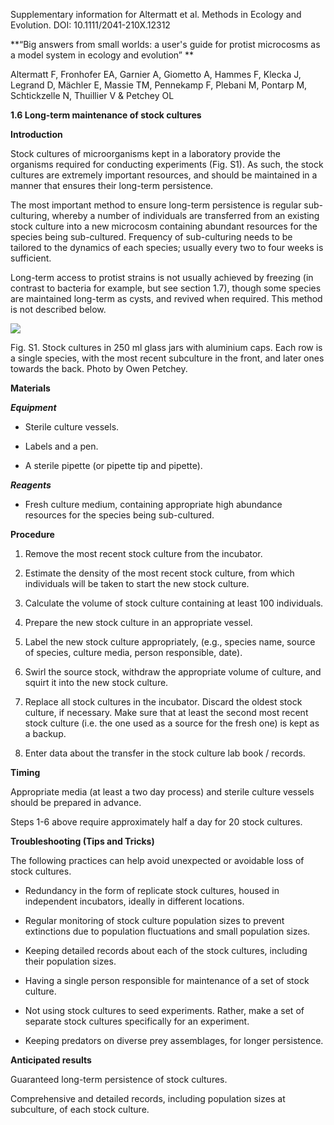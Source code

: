Supplementary information for Altermatt et al. Methods in Ecology and Evolution. DOI: 10.1111/2041-210X.12312

**“Big answers from small worlds: a user's guide for protist microcosms as a model system in ecology and evolution” **

Altermatt F, Fronhofer EA, Garnier A, Giometto A, Hammes F, Klecka J, Legrand D, Mächler E, Massie TM, Pennekamp F, Plebani M, Pontarp M, Schtickzelle N, Thuillier V & Petchey OL

**1.6 Long-term maintenance of stock cultures**

**Introduction**

Stock cultures of microorganisms kept in a laboratory provide the organisms required for conducting experiments (Fig. S1). As such, the stock cultures are extremely important resources, and should be maintained in a manner that ensures their long-term persistence.

The most important method to ensure long-term persistence is regular sub-culturing, whereby a number of individuals are transferred from an existing stock culture into a new microcosm containing abundant resources for the species being sub-cultured. Frequency of sub-culturing needs to be tailored to the dynamics of each species; usually every two to four weeks is sufficient.

Long-term access to protist strains is not usually achieved by freezing (in contrast to bacteria for example, but see section 1.7), though some species are maintained long-term as cysts, and revived when required. This method is not described below.

![](media/image1.jpeg)

Fig. S1. Stock cultures in 250 ml glass jars with aluminium caps. Each row is a single species, with the most recent subculture in the front, and later ones towards the back. Photo by Owen Petchey.

**Materials**

***Equipment***

-   Sterile culture vessels.

-   Labels and a pen.

-   A sterile pipette (or pipette tip and pipette).

***Reagents***

-   Fresh culture medium, containing appropriate high abundance resources for the species being sub-cultured.

**Procedure**

1.  Remove the most recent stock culture from the incubator.

2.  Estimate the density of the most recent stock culture, from which individuals will be taken to start the new stock culture.

3.  Calculate the volume of stock culture containing at least 100 individuals.

4.  Prepare the new stock culture in an appropriate vessel.

5.  Label the new stock culture appropriately, (e.g., species name, source of species, culture media, person responsible, date).

6.  Swirl the source stock, withdraw the appropriate volume of culture, and squirt it into the new stock culture.

7.  Replace all stock cultures in the incubator. Discard the oldest stock culture, if necessary. Make sure that at least the second most recent stock culture (i.e. the one used as a source for the fresh one) is kept as a backup.

8.  Enter data about the transfer in the stock culture lab book / records.

**Timing**

Appropriate media (at least a two day process) and sterile culture vessels should be prepared in advance.

Steps 1-6 above require approximately half a day for 20 stock cultures.

**Troubleshooting (Tips and Tricks)**

The following practices can help avoid unexpected or avoidable loss of stock cultures.

-   Redundancy in the form of replicate stock cultures, housed in independent incubators, ideally in different locations.

-   Regular monitoring of stock culture population sizes to prevent extinctions due to population fluctuations and small population sizes.

-   Keeping detailed records about each of the stock cultures, including their population sizes.

-   Having a single person responsible for maintenance of a set of stock culture.

-   Not using stock cultures to seed experiments. Rather, make a set of separate stock cultures specifically for an experiment.

-   Keeping predators on diverse prey assemblages, for longer persistence.

**Anticipated results**

Guaranteed long-term persistence of stock cultures.

Comprehensive and detailed records, including population sizes at subculture, of each stock culture.<span id="human" class="anchor"></span>

